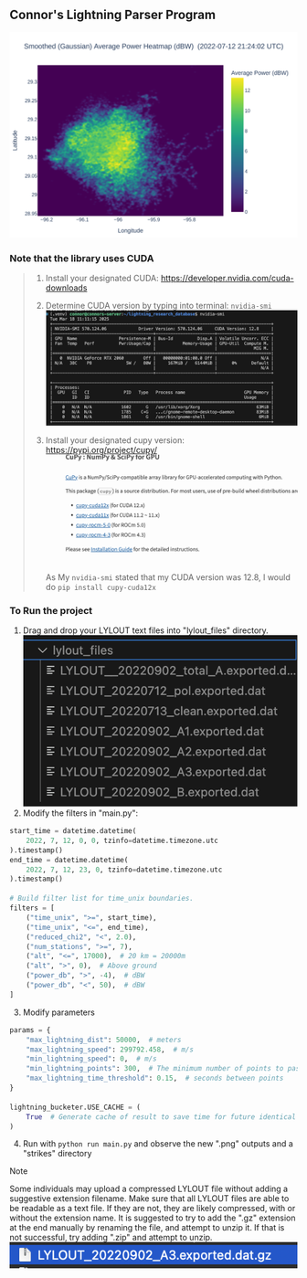 ## Connor's Lightning Parser Program

![avg_power_map](strike_avg_power_map.png)

### Note that the library uses CUDA

>1. Install your designated CUDA: https://developer.nvidia.com/cuda-downloads
>
>2. Determine CUDA version by typing into terminal: `nvidia-smi`
>![smi](.img/smi-screenshot.png)
>3. Install your designated cupy version: https://pypi.org/project/cupy/
>![cupy](.img/cupy_versions.png)
> As My `nvidia-smi` stated that my CUDA version was 12.8, I would do `pip install cupy-cuda12x`

### To Run the project

1. Drag and drop your LYLOUT text files into "lylout_files" directory.
![lylout](.img/lylout_files.png)
2. Modify the filters in "main.py":
```py
start_time = datetime.datetime(
    2022, 7, 12, 0, 0, tzinfo=datetime.timezone.utc
).timestamp()
end_time = datetime.datetime(
    2022, 7, 12, 23, 0, tzinfo=datetime.timezone.utc
).timestamp()

# Build filter list for time_unix boundaries.
filters = [
    ("time_unix", ">=", start_time),
    ("time_unix", "<=", end_time),
    ("reduced_chi2", "<", 2.0),
    ("num_stations", ">=", 7),
    ("alt", "<=", 17000),  # 20 km = 20000m
    ("alt", ">", 0),  # Above ground
    ("power_db", ">", -4),  # dBW
    ("power_db", "<", 50),  # dBW
]
```

3. Modify parameters
```py
params = {
    "max_lightning_dist": 50000,  # meters
    "max_lightning_speed": 299792.458,  # m/s
    "min_lightning_speed": 0,  # m/s
    "min_lightning_points": 300,  # The minimum number of points to pass the minimum amount
    "max_lightning_time_threshold": 0.15,  # seconds between points
}

lightning_bucketer.USE_CACHE = (
    True  # Generate cache of result to save time for future identical requests
)
```

4. Run with `python run main.py` and observe the new ".png" outputs and a "strikes" directory

> [!NOTE]
> Some individuals may upload a compressed LYLOUT file without adding a suggestive extension filename. Make sure that all LYLOUT files are able to be readable as a text file. If they are not, they are likely compressed, with or without the extension name. It is suggested to try to add the ".gz" extension at the end manually by renaming the file, and attempt to unzip it. If that is not successful, try adding ".zip" and attempt to unzip.
![gz_example](.img/gz_example.png)